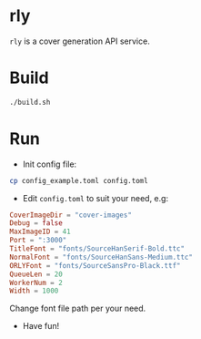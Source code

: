 # rly

`rly` is a cover generation API service.

# Build

```bash
./build.sh
```

# Run

* Init config file:

```bash
cp config_example.toml config.toml
```

* Edit `config.toml` to suit your need, e.g:

```toml
CoverImageDir = "cover-images"
Debug = false
MaxImageID = 41
Port = ":3000"
TitleFont = "fonts/SourceHanSerif-Bold.ttc"
NormalFont = "fonts/SourceHanSans-Medium.ttc"
ORLYFont = "fonts/SourceSansPro-Black.ttf"
QueueLen = 20
WorkerNum = 2
Width = 1000
```

Change font file path per your need.

* Have fun!
